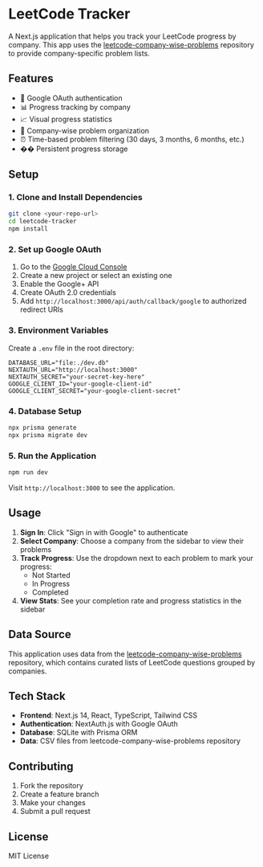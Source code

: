 # LeetCode Tracker

A Next.js application that helps you track your LeetCode progress by company. This app uses the [leetcode-company-wise-problems](https://github.com/liquidslr/leetcode-company-wise-problems) repository to provide company-specific problem lists.

## Features

- 🔐 Google OAuth authentication
- 📊 Progress tracking by company
- 📈 Visual progress statistics
- 🏢 Company-wise problem organization
- ⏰ Time-based problem filtering (30 days, 3 months, 6 months, etc.)
- �� Persistent progress storage

## Setup

### 1. Clone and Install Dependencies

```bash
git clone <your-repo-url>
cd leetcode-tracker
npm install
```

### 2. Set up Google OAuth

1. Go to the [Google Cloud Console](https://console.cloud.google.com/)
2. Create a new project or select an existing one
3. Enable the Google+ API
4. Create OAuth 2.0 credentials
5. Add `http://localhost:3000/api/auth/callback/google` to authorized redirect URIs

### 3. Environment Variables

Create a `.env` file in the root directory:

```env
DATABASE_URL="file:./dev.db"
NEXTAUTH_URL="http://localhost:3000"
NEXTAUTH_SECRET="your-secret-key-here"
GOOGLE_CLIENT_ID="your-google-client-id"
GOOGLE_CLIENT_SECRET="your-google-client-secret"
```

### 4. Database Setup

```bash
npx prisma generate
npx prisma migrate dev
```

### 5. Run the Application

```bash
npm run dev
```

Visit `http://localhost:3000` to see the application.

## Usage

1. **Sign In**: Click "Sign in with Google" to authenticate
2. **Select Company**: Choose a company from the sidebar to view their problems
3. **Track Progress**: Use the dropdown next to each problem to mark your progress:
   - Not Started
   - In Progress
   - Completed
4. **View Stats**: See your completion rate and progress statistics in the sidebar

## Data Source

This application uses data from the [leetcode-company-wise-problems](https://github.com/liquidslr/leetcode-company-wise-problems) repository, which contains curated lists of LeetCode questions grouped by companies.

## Tech Stack

- **Frontend**: Next.js 14, React, TypeScript, Tailwind CSS
- **Authentication**: NextAuth.js with Google OAuth
- **Database**: SQLite with Prisma ORM
- **Data**: CSV files from leetcode-company-wise-problems repository

## Contributing

1. Fork the repository
2. Create a feature branch
3. Make your changes
4. Submit a pull request

## License

MIT License
